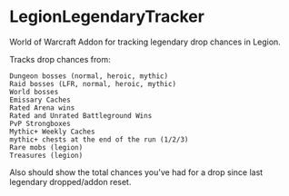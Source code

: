 # LegionLegendaryTracker
World of Warcraft Addon for tracking legendary drop chances in Legion.

Tracks drop chances from:

    Dungeon bosses (normal, heroic, mythic)      
    Raid bosses (LFR, normal, heroic, mythic)   
    World bosses                                
    Emissary Caches                             
    Rated Arena wins                                   
    Rated and Unrated Battleground Wins                            
    PvP Strongboxes                              
    Mythic+ Weekly Caches                         
    mythic+ chests at the end of the run (1/2/3)  
    Rare mobs (legion)                                   
    Treasures (legion)                            

Also should show the total chances you've had for a drop since last legendary dropped/addon reset.
